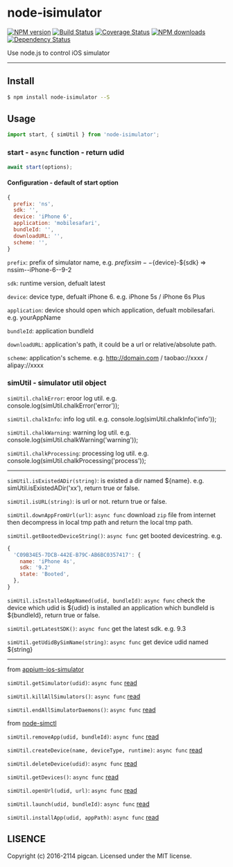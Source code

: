 # node-isimulator

[![NPM version](https://img.shields.io/npm/v/node-isimulator.svg?style=flat)](https://www.npmjs.com/package/node-isimulator) [![Build Status](https://img.shields.io/travis/pigcan/node-isimulator.svg?style=flat)](https://travis-ci.org/node-isimulator) [![Coverage Status](https://coveralls.io/repos/github/pigcan/node-isimulator/badge.svg?branch=master)](https://coveralls.io/github/pigcan/node-isimulator?branch=master) [![NPM downloads](http://img.shields.io/npm/dm/node-isimulator.svg?style=flat)](https://npmjs.com/package/node-isimulator) [![Dependency Status](https://david-dm.org/pigcan/node-isimulator.svg)](https://david-dm.org/pigcan/node-isimulator)

Use node.js to control iOS simulator

---

## Install

```bash
$ npm install node-isimulator --S
```

## Usage

```js
import start, { simUtil } from 'node-isimulator';
```

### start - `async` function - return udid

```js
await start(options);
```

#### Configuration - default of start option

```js
{
  prefix: 'ns',
  sdk: '',
  device: 'iPhone 6',
  application: 'mobilesafari',
  bundleId: '',
  downloadURL: '',
  scheme: '',
}
```

`prefix`: prefix of simulator name, e.g. ${prefix}sim--${device}-${sdk} => nssim--iPhone-6--9-2 

`sdk`: runtime version, defualt latest 

`device`: device type, defualt iPhone 6. e.g. iPhone 5s / iPhone 6s Plus

`application`: device should open which application, defualt mobilesafari. e.g. yourAppName

`bundleId`: application bundleId

`downloadURL`: application's path, it could be a url or relative/absolute path.

`scheme`: application's scheme. e.g. http://domain.com / taobao://xxxx / alipay://xxxx

### simUtil - simulator util object

`simUtil.chalkError`: eroor log util. e.g. console.log(simUtil.chalkError('error'));

`simUtil.chalkInfo`: info log util. e.g. console.log(simUtil.chalkInfo('info'));

`simUtil.chalkWarning`: warning log util. e.g. console.log(simUtil.chalkWarning('warning'));

`simUtil.chalkProcessing`: processing log util. e.g. console.log(simUtil.chalkProcessing('process'));


-----

`simUtil.isExistedADir(string)`: is existed a dir named ${name}. e.g. simUtil.isExistedADir('xx'), return true or false.

`simUtil.isURL(string)`: is url or not. return true or false.

`simUtil.downAppFromUrl(url)`: `async func` download `zip` file from internet then decompress in local tmp path and return the local tmp path.

`simUtil.getBootedDeviceString()`: `async func` get booted devicestring. e.g.
```js
{
  'C09B34E5-7DCB-442E-B79C-AB6BC0357417': {
    name: 'iPhone 4s',
    sdk: '9.2'
    state: 'Booted',
  },
}
```

`simUtil.isInstalledAppNamed(udid, bundleId)`: `async func` check the device which udid is ${udid} is installed an application which bundleId is ${bundleId}, return true or false.

`simUtil.getLatestSDK()`: `async func` get the latest sdk. e.g. 9.3

`simUtil.getUdidBySimName(string)`: `async func` get device udid named ${string}

----

from [appium-ios-simulator](https://github.com/appium/appium-ios-simulator)

`simUtil.getSimulator(udid)`: `async func` [read](https://github.com/appium/appium-ios-simulator/blob/master/README.md)

`simUtil.killAllSimulators()`: `async func` [read](https://github.com/appium/appium-ios-simulator/blob/master/README.md)

`simUtil.endAllSimulatorDaemons()`: `async func` [read](https://github.com/appium/appium-ios-simulator/blob/master/README.md)

from [node-simctl](https://github.com/appium/node-simctl)

`simUtil.removeApp(udid, bundleId)`: `async func` [read](https://github.com/appium/node-simctl/blob/master/README.md)

`simUtil.createDevice(name, deviceType, runtime)`: `async func` [read](https://github.com/appium/node-simctl/blob/master/README.md)

`simUtil.deleteDevice(udid)`: `async func` [read](https://github.com/appium/node-simctl/blob/master/README.md)

`simUtil.getDevices()`: `async func` [read](https://github.com/appium/node-simctl/blob/master/README.md)

`simUtil.openUrl(udid, url)`: `async func` [read](https://github.com/appium/node-simctl/blob/master/README.md)

`simUtil.launch(udid, bundleId)`: `async func` [read](https://github.com/appium/node-simctl/blob/master/README.md)

`simUtil.installApp(udid, appPath)`: `async func` [read](https://github.com/appium/node-simctl/blob/master/README.md)

## LISENCE

Copyright (c) 2016-2114 pigcan. Licensed under the MIT license.
